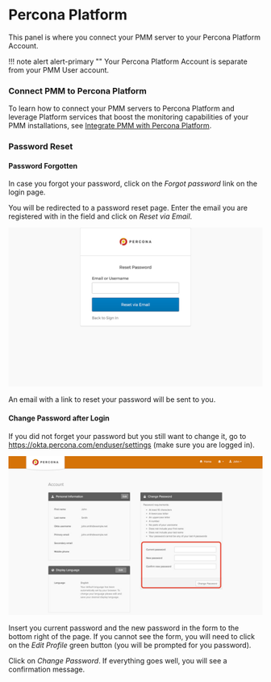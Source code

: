 
# Percona Platform

This panel is where you connect your PMM server to your Percona Platform Account.

!!! note alert alert-primary ""
    Your Percona Platform Account is separate from your PMM User account.

### Connect PMM to Percona Platform

To learn how to connect your PMM servers to Percona Platform and leverage Platform services that boost the monitoring capabilities of your PMM installations, see [Integrate PMM with Percona Platform](integrate-platform.md).

### Password Reset

#### Password Forgotten

In case you forgot your password, click on the *Forgot password* link on the login page.

You will be redirected to a password reset page. Enter the email you are registered with in the field and click on *Reset via Email*.

![!image](../_images/PMM_Settings_Percona_Platform_Password_Reset.jpg)

An email with a link to reset your password will be sent to you.

#### Change Password after Login

If you did not forget your password but you still want to change it, go to <https://okta.percona.com/enduser/settings> (make sure you are logged in).

![!image](../_images/PMM_Settings_Percona_Platform_Password_Reset_Okta.jpg)

Insert you current password and the new password in the form to the bottom right of the page. If you cannot see the form, you will need to click on the *Edit Profile* green button (you will be prompted for you password).

Click on *Change Password*. If everything goes well, you will see a confirmation message.